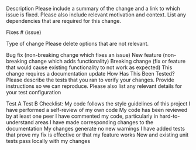 Description
Please include a summary of the change and a link to which issue is fixed. Please also include relevant motivation and context. List any dependencies that are required for this change.

Fixes # (issue)

Type of change
Please delete options that are not relevant.

 Bug fix (non-breaking change which fixes an issue)
 New feature (non-breaking change which adds functionality)
 Breaking change (fix or feature that would cause existing functionality to not work as expected)
 This change requires a documentation update
How Has This Been Tested?
Please describe the tests that you ran to verify your changes. Provide instructions so we can reproduce. Please also list any relevant details for your test configuration

 Test A
 Test B
Checklist:
 My code follows the style guidelines of this project
 I have performed a self-review of my own code
 My code has been reviewed by at least one peer
 I have commented my code, particularly in hard-to-understand areas
 I have made corresponding changes to the documentation
 My changes generate no new warnings
 I have added tests that prove my fix is effective or that my feature works
 New and existing unit tests pass locally with my changes
